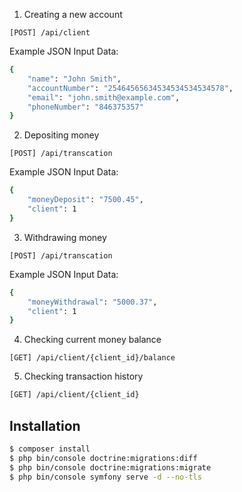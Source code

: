 1. Creating a new account
```
[POST] /api/client
```
Example JSON Input Data:
```bash
{
    "name": "John Smith",
    "accountNumber": "25464565634534534534534578",
    "email": "john.smith@example.com",
    "phoneNumber": "846375357"
}
```

2. Depositing money
```
[POST] /api/transcation
```
Example JSON Input Data:
```bash
{
    "moneyDeposit": "7500.45",
    "client": 1
}
```

3. Withdrawing money
```
[POST] /api/transcation
```
Example JSON Input Data:
```bash
{
    "moneyWithdrawal": "5000.37",
    "client": 1
}
```

4. Checking current money balance
```
[GET] /api/client/{client_id}/balance
```

5. Checking transaction history
```bash
[GET] /api/client/{client_id}
```

Installation
------------

```bash
$ composer install
$ php bin/console doctrine:migrations:diff
$ php bin/console doctrine:migrations:migrate
$ php bin/console symfony serve -d --no-tls
```
